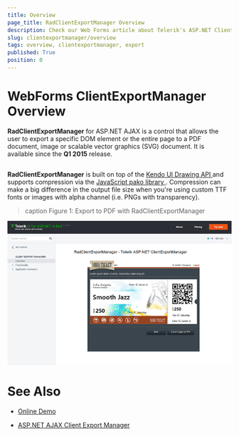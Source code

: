 ```yaml
---
title: Overview
page_title: RadClientExportManager Overview
description: Check our Web Forms article about Telerik's ASP.NET ClientExportManager Overview.
slug: clientexportmanager/overview
tags: overview, clientexportmanager, export
published: True
position: 0
---
```


# WebForms ClientExportManager Overview



**RadClientExportManager** for ASP.NET AJAX is a control that allows the user to export a specific DOM element or the entire page to a PDF document, image or scalable vector graphics (SVG) document. It is available since the **Q1 2015** release.

## 

**RadClientExportManager** is built on top of the [ Kendo UI Drawing API ](https://docs.telerik.com/kendo-ui/api/javascript/drawing/arc) and supports compression via the [ JavaScript pako library ](https://github.com/nodeca/pako) . Compression can make a big difference in the output file size when you're using custom TTF fonts or images with alpha channel (i.e. PNGs with transparency).
>caption Figure 1: Export to PDF with RadClientExportManager

![WebForms clientexportmanager-overview](images/clientexportmanager-overview.png "WebForms clientexportmanager-overview")

# See Also

 * [Online Demo](https://demos.telerik.com/aspnet-ajax/client-export-manager/overview/defaultvb.aspx)

 * [ASP.NET AJAX Client Export Manager](https://www.telerik.com/products/aspnet-ajax/client-export-manager.aspx)

  